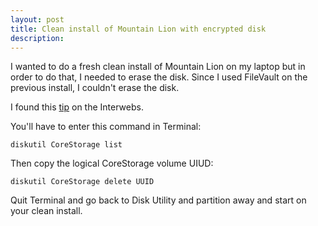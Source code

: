 ```yaml
---
layout: post
title: Clean install of Mountain Lion with encrypted disk
description: 
---
```

I wanted to do a fresh clean install of Mountain Lion on my laptop but in order to do that, I needed to erase the disk. Since I used FileVault on the previous install, I couldn't erase the disk.

I found this [tip](http://www.drake.org.uk/2012/07/os-x-mountain-lion-clean-install-gotcha-corestorage-encrypted-disk-issue/) on the Interwebs.

You'll have to enter this command in Terminal:
<pre><code>diskutil CoreStorage list</code></pre>

Then copy the logical CoreStorage volume UIUD:
<pre><code>diskutil CoreStorage delete UUID</code></pre>

Quit Terminal and go back to Disk Utility and partition away and start on your clean install.